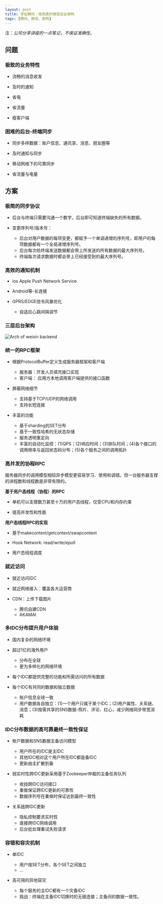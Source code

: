 ```yaml
---
layout: post
title: 学在腾讯：简而美的微信后台架构
tags: [腾讯、微信、架构]
---
```


注：*公司分享讲座的一点笔记，不保证准确性。*

## 问题

### 极致的业务特性

  - 流畅的消息收发

  - 及时的通知

  - 省电

  - 省流量

  - 瘦客户端

### 困难的后台-终端同步

  - 同步多样数据：账户信息、通讯录、消息、朋友圈等
  
  - 及时通知与同步
  
  - 移动网络下的可靠同步
  
  - 省流量与电量

## 方案

### 极简的同步协议

  - 后台与终端只需要沟通一个数字，后台即可知道终端缺失的所有数据。
  
  - 变更序列号/版本号：
    
    - 后台对用户数据的每项变更，都赋予一个单调递增的序列号，即用户的每项数据都有一个全局递增序列号。
    - 后台每次给终端发送数据都会带上所发送的所有数据的最大序列号。
    - 终端每次请求数据时都会带上已经接受到的最大序列号。

### 高效的通知机制

  - ios Apple Push Network Service
  
  - Android等-长连接
  
  - GPRS/EDGE信令风暴优化
    
    - 自适应心跳间隔调节

### 三层后台架构

![Arch of weixin backend](https://raw.github.com/youngsterxyf/youngsterxyf.github.com/master/assets/pics/arch-of-weixin-backend.png)

### 统一的RPC框架

  - 根据ProtocolBuffer定义生成服务器框架和客户端
    
    - 服务器：开发人员填充接口实现
    - 客户端： 应用方本地调用客户端提供的接口函数
  
  - 屏蔽网络细节
    
    - 支持基于TCP/UDP的网络调用
    - 支持长短连接

  - 丰富的功能
    
    - 基于sharding的SET分布
    - 基于一致性哈希的无状态存储
    - 服务透明重定向
    - 丰富的自动化监控：(1)QPS；(2)响应时间；(3)排队时间；(4)各个接口的调用频率与返回状态码分布；(5)各个服务之间的调用拓扑

### 高并发的协程RPC

服务器同步的调用模型相较异步模型更容易学习、使用和调错。但一台服务器支撑的进程数和线程数是非常有限的。

**基于用户态线程（协程）的RPC**

  - 单机可以支撑数万甚至十万的用户态线程，仅受CPU和内存约束

  - 提高并发性和性能

**用户态线程RPC的实现**

  - 基于makecontext/getcontext/swapcontext

  - Hook Network: read/write/epoll

  - 用户态线程调度

### 就近访问

  - 就近访问IDC

  - 就近网络接入：覆盖各大运营商

  - CDN：上传下载图片
    
    - 腾讯自建CDN
    - AKAMAI

### 多IDC分布提升用户体验

  - 国内复杂的网络环境

  - 超过1亿的海外用户
   
    - 分布在全球
    - 更为多样化的网络环境
  
  - 每个IDC都提供完整的功能和所需访问的所有数据

  - 每个IDC有共同的数据和独立数据
    
    - 账户信息全球一致
    - 用户数据各自独立：(1)一个用户只属于某个IDC；(2)用户属性、关系链、消息；(3)按需共享的SNS数据-照片、评论、红心，减少网络同步带宽消耗

### IDC分布数据的高可靠最终一致性保证

  - 账户数据和SNS数据主备访问模型
   
    - 用户所在的IDC是主IDC
    - 其他IDC相对这个用户所在IDC都是备IDC
    - 更新由主扩散到备

  - 弱实时性跨IDC更新采用基于Zookeeper仲裁的主备任务队列
   
    - 收拢跨IDC访问接口
    - 重做保证跨IDC更新的可靠性
    - 数据序列号在重做时保证达到最终一致性
  
  - 关系链跨IDC更新
    
    - 隐私控制要求实时性
    - 直接跨IDC网络调用
    - 后台批处理重试失败请求

### 容错和容灾机制

  - 单IDC

    - 用户按SET分布，各个SET之间独立
    - ...

  - 高可用的异地容灾

    - 每个服务的主IDC都有一个灾备IDC
    - 挑战：终端在主备IDC切换时的无缝连接；主备间的数据一致性。
